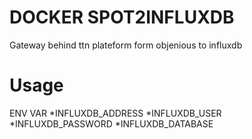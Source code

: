 # DOCKER SPOT2INFLUXDB
Gateway behind ttn plateform form objenious to influxdb

# Usage
ENV VAR 
*INFLUXDB_ADDRESS
*INFLUXDB_USER
*INFLUXDB_PASSWORD
*INFLUXDB_DATABASE
